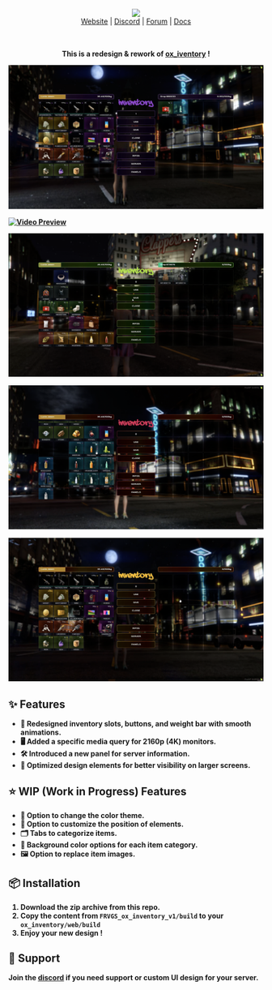 <br/>

<div align="center" style="margin: 30px;">
  <a href="https://frvgs.com/">
    <img src="https://cdn.frvgs.com/banner_new.png" align="center" />
  </a>
  <br />
  <div align="center">
    <a href="https://frvgs.com">Website</a> |
    <a href="https://discord.gg/wHhg6Zgbsa">Discord</a> |
    <a href="https://forum.cfx.re/u/frvgs">Forum</a> |
    <a href="https://frvgs.com/docs">Docs</a>
  </div>
</div>

<br />

<div align="center">
  <strong>This is a redesign & rework of <a href="https://github.com/overextended/ox_inventory">ox_iventory</a> !
</div>

![ox_inventory](preview/ox_inventory.png)


[![Video Preview](https://cdn.frvgs.com/youtube/ox_inventory_cover1.png)](https://www.youtube.com/watch?v=r9OG_WeODfI)


![Preview1](preview/preview1.png)

![Preview2](preview/preview2.png)

![Preview3](preview/preview3.png)



## ✨ Features
-	🎨 Redesigned inventory slots, buttons, and weight bar with smooth animations.
-	🖥️ Added a specific media query for 2160p (4K) monitors.
-	🛠️ Introduced a new panel for server information.
-	📐 Optimized design elements for better visibility on larger screens.

## ⭐ WIP (Work in Progress) Features
- 🎨 Option to change the color theme.
-	🔄 Option to customize the position of elements.
-	🗂️ Tabs to categorize items.
-	🎨 Background color options for each item category.
-	🖼️ Option to replace item images.
  
## 📦 Installation
1. Download the zip archive from this repo.
2. Copy the content from `FRVGS_ox_inventory_v1/build` to your `ox_inventory/web/build` 
3. Enjoy your new design !


## 🛟 Support
Join the [discord](https://discord.gg/wHhg6Zgbsa) if you need support or custom UI design for your server.